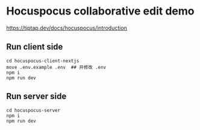 # Hocuspocus collaborative edit demo

https://tiptap.dev/docs/hocuspocus/introduction

## Run client side

```shell
cd hocuspocus-client-nextjs
move .env.example .env  ## 并修改 .env
npm i
npm run dev
```

## Run server side

```shell
cd hocuspocus-server
npm i
npm run dev
```
